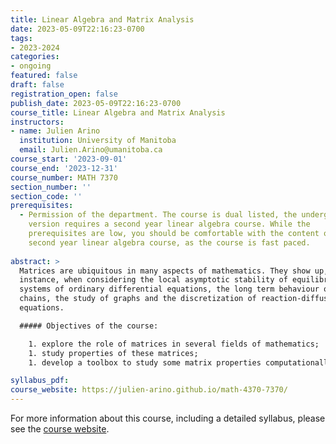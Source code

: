 ```yaml
---
title: Linear Algebra and Matrix Analysis
date: 2023-05-09T22:16:23-0700
tags:
- 2023-2024
categories:
- ongoing
featured: false
draft: false
registration_open: false
publish_date: 2023-05-09T22:16:23-0700
course_title: Linear Algebra and Matrix Analysis
instructors:
- name: Julien Arino
  institution: University of Manitoba
  email: Julien.Arino@umanitoba.ca
course_start: '2023-09-01'
course_end: '2023-12-31'
course_number: MATH 7370
section_number: ''
section_code: ''
prerequisites:
  - Permission of the department. The course is dual listed, the undergraduate
    version requires a second year linear algebra course. While the
    prerequisites are low, you should be comfortable with the content of a solid
    second year linear algebra course, as the course is fast paced.
   
abstract: >
  Matrices are ubiquitous in many aspects of mathematics. They show up, for
  instance, when considering the local asymptotic stability of equilibria of
  systems of ordinary differential equations, the long term behaviour of Markov
  chains, the study of graphs and the discretization of reaction-diffusion
  equations.

  ##### Objectives of the course:

    1. explore the role of matrices in several fields of mathematics;
    1. study properties of these matrices;
    1. develop a toolbox to study some matrix properties computationally.

syllabus_pdf:
course_website: https://julien-arino.github.io/math-4370-7370/
---
```

For more information about this course, including a detailed syllabus, please
see the [course website](https://julien-arino.github.io/math-4370-7370/).
